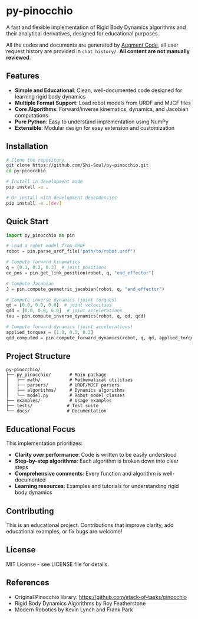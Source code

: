 # py-pinocchio

A fast and flexible implementation of Rigid Body Dynamics algorithms and their analytical derivatives, designed for educational purposes.

All the codes and documents are generated by [Augment Code](www.augmentcode.com), all user request history are provided in `chat_history/`. **All content are not manually reviewed**.

## Features

- **Simple and Educational**: Clean, well-documented code designed for learning rigid body dynamics
- **Multiple Format Support**: Load robot models from URDF and MJCF files
- **Core Algorithms**: Forward/inverse kinematics, dynamics, and Jacobian computations
- **Pure Python**: Easy to understand implementation using NumPy
- **Extensible**: Modular design for easy extension and customization

## Installation

```bash
# Clone the repository
git clone https://github.com/Shi-Soul/py-pinocchio.git
cd py-pinocchio

# Install in development mode
pip install -e .

# Or install with development dependencies
pip install -e .[dev]
```

## Quick Start

```python
import py_pinocchio as pin

# Load a robot model from URDF
robot = pin.parse_urdf_file("path/to/robot.urdf")

# Compute forward kinematics
q = [0.1, 0.2, 0.3]  # joint positions
ee_pos = pin.get_link_position(robot, q, "end_effector")

# Compute Jacobian
J = pin.compute_geometric_jacobian(robot, q, "end_effector")

# Compute inverse dynamics (joint torques)
qd = [0.0, 0.0, 0.0]  # joint velocities
qdd = [0.0, 0.0, 0.0]  # joint accelerations
tau = pin.compute_inverse_dynamics(robot, q, qd, qdd)

# Compute forward dynamics (joint accelerations)
applied_torques = [1.0, 0.5, 0.2]
qdd_computed = pin.compute_forward_dynamics(robot, q, qd, applied_torques)
```

## Project Structure

```
py-pinocchio/
├── py_pinocchio/       # Main package
│   ├── math/           # Mathematical utilities
│   ├── parsers/        # URDF/MJCF parsers
│   ├── algorithms/     # Dynamics algorithms
│   └── model.py        # Robot model classes
├── examples/           # Usage examples
├── tests/             # Test suite
└── docs/              # Documentation
```

## Educational Focus

This implementation prioritizes:
- **Clarity over performance**: Code is written to be easily understood
- **Step-by-step algorithms**: Each algorithm is broken down into clear steps
- **Comprehensive comments**: Every function and algorithm is well-documented
- **Learning resources**: Examples and tutorials for understanding rigid body dynamics

## Contributing

This is an educational project. Contributions that improve clarity, add educational examples, or fix bugs are welcome!

## License

MIT License - see LICENSE file for details.

## References

- Original Pinocchio library: https://github.com/stack-of-tasks/pinocchio
- Rigid Body Dynamics Algorithms by Roy Featherstone
- Modern Robotics by Kevin Lynch and Frank Park
